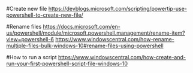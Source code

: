 #Create new file
https://devblogs.microsoft.com/scripting/powertip-use-powershell-to-create-new-file/

#Rename files
https://docs.microsoft.com/en-us/powershell/module/microsoft.powershell.management/rename-item?view=powershell-6
https://www.windowscentral.com/how-rename-multiple-files-bulk-windows-10#rename-files-using-powershell

#How to run a script
https://www.windowscentral.com/how-create-and-run-your-first-powershell-script-file-windows-10
